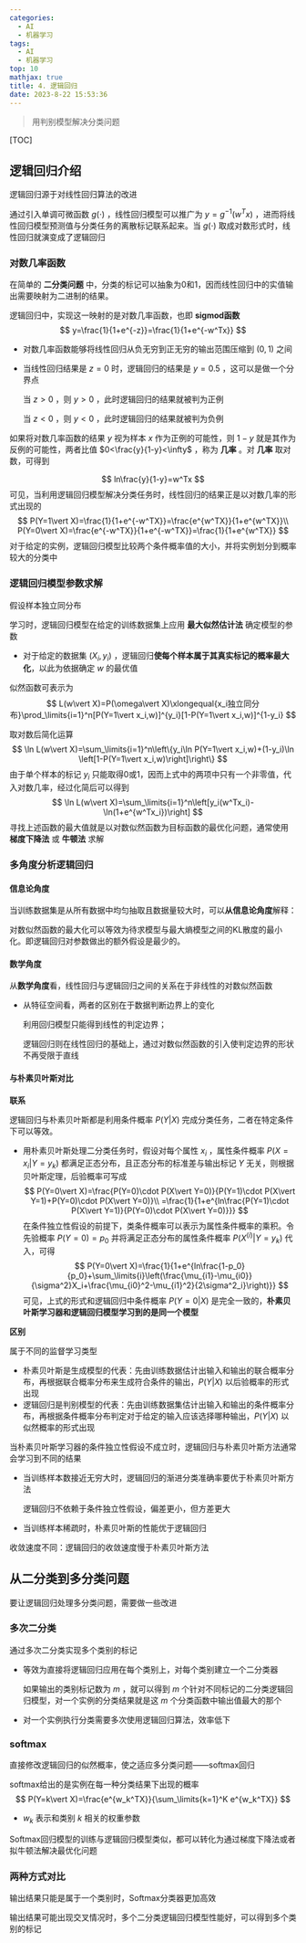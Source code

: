 ```yaml
---
categories:
  - AI
  - 机器学习
tags:
  - AI
  - 机器学习
top: 10
mathjax: true
title: 4. 逻辑回归
date: 2023-8-22 15:53:36
---
```


> 用判别模型解决分类问题

[TOC]

<!--more-->

## 逻辑回归介绍

逻辑回归源于对线性回归算法的改进

通过引入单调可微函数 $g(\cdot)$ ，线性回归模型可以推广为 $y=g^{-1}(w^Tx)$ ，进而将线性回归模型预测值与分类任务的离散标记联系起来。当 $g(\cdot)$ 取成对数形式时，线性回归就演变成了逻辑回归

### 对数几率函数

在简单的 **二分类问题** 中，分类的标记可以抽象为0和1，因而线性回归中的实值输出需要映射为二进制的结果。

逻辑回归中，实现这一映射的是对数几率函数，也即 **sigmod函数**
$$
y=\frac{1}{1+e^{-z}}=\frac{1}{1+e^{-w^Tx}}
$$

- 对数几率函数能够将线性回归从负无穷到正无穷的输出范围压缩到 $(0,1)$ 之间

- 当线性回归结果是 $z=0$ 时，逻辑回归的结果是 $y=0.5$ ，这可以是做一个分界点

  当 $z>0$ ，则 $y>0$ ，此时逻辑回归的结果就被判为正例

  当 $z<0$ ，则 $y<0$ ，此时逻辑回归的结果就被判为负例

如果将对数几率函数的结果 $y$ 视为样本 $x$ 作为正例的可能性，则 $1-y$ 就是其作为反例的可能性，两者比值 $0<\frac{y}{1-y}<\infty$ ，称为 **几率** 。对 **几率** 取对数，可得到

$$
ln\frac{y}{1-y}=w^Tx
$$
可见，当利用逻辑回归模型解决分类任务时，线性回归的结果正是以对数几率的形式出现的
$$
P(Y=1\vert X)=\frac{1}{1+e^{-w^TX}}=\frac{e^{w^TX}}{1+e^{w^TX}}\\
P(Y=0\vert X)=\frac{e^{-w^TX}}{1+e^{-w^TX}}=\frac{1}{1+e^{w^TX}}
$$
对于给定的实例，逻辑回归模型比较两个条件概率值的大小，并将实例划分到概率较大的分类中

### 逻辑回归模型参数求解

假设样本独立同分布

学习时，逻辑回归模型在给定的训练数据集上应用 **最大似然估计法** 确定模型的参数

- 对于给定的数据集 $(X_i,y_i)$ ，逻辑回归**使每个样本属于其真实标记的概率最大化**，以此为依据确定 $w$ 的最优值

似然函数可表示为
$$
L(w\vert X)=P(\omega\vert X)\xlongequal{x_i独立同分布}\prod_\limits{i=1}^n[P(Y=1\vert x_i,w)]^{y_i}[1-P(Y=1\vert x_i,w)]^{1-y_i}
$$

取对数后简化运算
$$
\ln L(w\vert X)=\sum_\limits{i=1}^n\left\{y_i\ln P(Y=1\vert x_i,w)+(1-y_i)\ln \left[1-P(Y=1\vert x_i,w)\right]\right\}
$$
由于单个样本的标记 $y_i$ 只能取得0或1，因而上式中的两项中只有一个非零值，代入对数几率，经过化简后可以得到
$$
\ln L(w\vert X)=\sum_\limits{i=1}^n\left[y_i(w^Tx_i)-\ln(1+e^{w^Tx_i})\right]
$$
寻找上述函数的最大值就是以对数似然函数为目标函数的最优化问题，通常使用 **梯度下降法** 或 **牛顿法** 求解

### 多角度分析逻辑回归

#### 信息论角度

当训练数据集是从所有数据中均匀抽取且数据量较大时，可以**从信息论角度**解释：

对数似然函数的最大化可以等效为待求模型与最大熵模型之间的KL散度的最小化。即逻辑回归对参数做出的额外假设是最少的。

#### 数学角度

从**数学角度**看，线性回归与逻辑回归之间的关系在于非线性的对数似然函数

- 从特征空间看，两者的区别在于数据判断边界上的变化

  利用回归模型只能得到线性的判定边界；

  逻辑回归则在线性回归的基础上，通过对数似然函数的引入使判定边界的形状不再受限于直线

#### 与朴素贝叶斯对比

**联系**

逻辑回归与朴素贝叶斯都是利用条件概率 $P(Y\vert X)$ 完成分类任务，二者在特定条件下可以等效。

- 用朴素贝叶斯处理二分类任务时，假设对每个属性 $x_i$ ，属性条件概率 $P(X=x_i\vert Y=y_k)$ 都满足正态分布，且正态分布的标准差与输出标记 $Y$ 无关，则根据贝叶斯定理，后验概率可写成 
  $$
  P(Y=0\vert X)=\frac{P(Y=0)\cdot P(X\vert Y=0)}{P(Y=1)\cdot P(X\vert Y=1)+P(Y=0)\cdot P(X\vert Y=0)}\\
  =\frac{1}{1+e^{ln\frac{P(Y=1)\cdot P(X\vert Y=1)}{P(Y=0)\cdot P(X\vert Y=0)}}}
  $$
   在条件独立性假设的前提下，类条件概率可以表示为属性条件概率的乘积。令先验概率 $P(Y=0)=p_0$ 并将满足正态分布的属性条件概率 $P(X^{(i)}\vert Y=y_k)$ 代入，可得
  $$
  P(Y=0\vert X)=\frac{1}{1+e^{ln\frac{1-p_0}{p_0}+\sum_\limits{i}\left(\frac{\mu_{i1}-\mu_{i0}}{\sigma^2}X_i+\frac{\mu_{i0}^2-\mu_{i1}^2}{2\sigma^2_i}\right)}}
  $$
  可见，上式的形式和逻辑回归中条件概率 $P(Y=0\vert X)$ 是完全一致的，**朴素贝叶斯学习器和逻辑回归模型学习到的是同一个模型**

**区别**

属于不同的监督学习类型

- 朴素贝叶斯是生成模型的代表：先由训练数据估计出输入和输出的联合概率分布，再根据联合概率分布来生成符合条件的输出，$P(Y\vert X)$ 以后验概率的形式出现
- 逻辑回归是判别模型的代表：先由训练数据集估计出输入和输出的条件概率分布，再根据条件概率分布判定对于给定的输入应该选择哪种输出，$P(Y\vert X)$ 以似然概率的形式出现

当朴素贝叶斯学习器的条件独立性假设不成立时，逻辑回归与朴素贝叶斯方法通常会学习到不同的结果

- 当训练样本数接近无穷大时，逻辑回归的渐进分类准确率要优于朴素贝叶斯方法

  逻辑回归不依赖于条件独立性假设，偏差更小，但方差更大

- 当训练样本稀疏时，朴素贝叶斯的性能优于逻辑回归

收敛速度不同：逻辑回归的收敛速度慢于朴素贝叶斯方法

## 从二分类到多分类问题

要让逻辑回归处理多分类问题，需要做一些改进

### 多次二分类

通过多次二分类实现多个类别的标记

- 等效为直接将逻辑回归应用在每个类别上，对每个类别建立一个二分类器

  如果输出的类别标记数为 $m$ ，就可以得到 $m$ 个针对不同标记的二分类逻辑回归模型，对一个实例的分类结果就是这 $m$ 个分类函数中输出值最大的那个

- 对一个实例执行分类需要多次使用逻辑回归算法，效率低下

### softmax

直接修改逻辑回归的似然概率，使之适应多分类问题——softmax回归

softmax给出的是实例在每一种分类结果下出现的概率
$$
P(Y=k\vert X)=\frac{e^{w_k^TX}}{\sum_\limits{k=1}^K e^{w_k^TX}}
$$

- $w_k$ 表示和类别 $k$ 相关的权重参数

Softmax回归模型的训练与逻辑回归模型类似，都可以转化为通过梯度下降法或者拟牛顿法解决最优化问题

### 两种方式对比

输出结果只能是属于一个类别时，Softmax分类器更加高效

输出结果可能出现交叉情况时，多个二分类逻辑回归模型性能好，可以得到多个类别的标记

